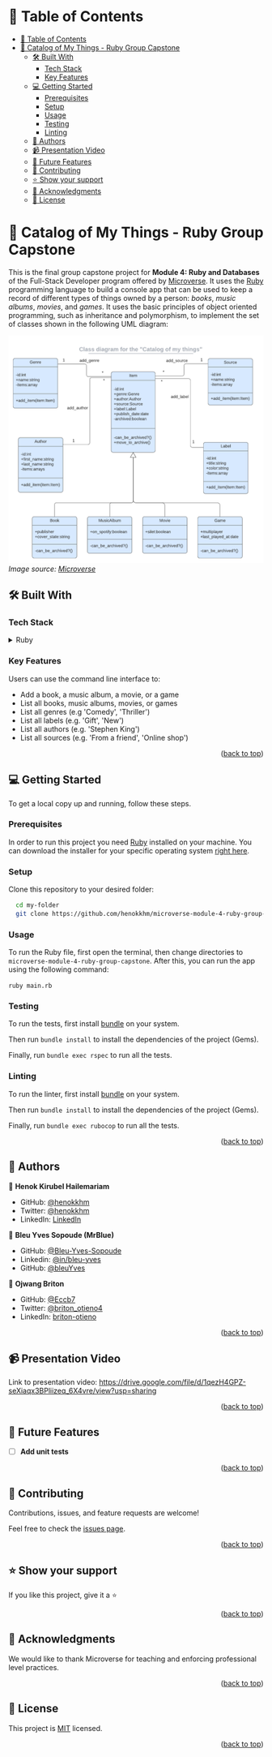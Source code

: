 
<a name="readme-top"></a>

<!-- TABLE OF CONTENTS -->

# 📗 Table of Contents

- [📗 Table of Contents](#-table-of-contents)
- [📖 Catalog of My Things - Ruby Group Capstone ](#-catalog-of-my-things---ruby-group-capstone-)
  - [🛠 Built With ](#-built-with-)
    - [Tech Stack ](#tech-stack-)
    - [Key Features ](#key-features-)
  - [💻 Getting Started ](#-getting-started-)
    - [Prerequisites](#prerequisites)
    - [Setup](#setup)
    - [Usage](#usage)
    - [Testing](#testing)
    - [Linting](#linting)
  - [👥 Authors ](#-authors-)
  - [📹 Presentation Video ](#-presentation-video-)
  - [🔭 Future Features ](#-future-features-)
  - [🤝 Contributing ](#-contributing-)
  - [⭐️ Show your support ](#️-show-your-support-)
  - [🙏 Acknowledgments ](#-acknowledgments-)
  - [📝 License ](#-license-)

<!-- PROJECT DESCRIPTION -->

# 📖 Catalog of My Things - Ruby Group Capstone <a name="about-project"></a>

This is the final group capstone project  for **Module 4: Ruby and Databases** of the Full-Stack Developer program offered by [Microverse](https://www.microverse.org/). It uses the [Ruby](https://www.ruby-lang.org/en/) programming language to build a console app that can be used to keep a record of different types of things owned by a person: *books*, *music albums*, *movies*, and *games*. It uses the basic principles of object oriented programming, such as inheritance and polymorphism, to implement the set of classes shown in the following UML diagram: 

![Catalog of My Things: UML Diagram](assets/class_diagram_for_catalog_of_my_things.png)
*Image source: [Microverse](https://raw.githubusercontent.com/microverseinc/curriculum-ruby/main/group-capstone/images/catalog_of_my_things.png)*
## 🛠 Built With <a name="built-with"></a>

### Tech Stack <a name="tech-stack"></a>

<details>
<summary>Ruby</summary>
  <ul>
    <li><a href="https://www.ruby-lang.org/en/">Ruby</a></li>
  </ul>
</details>

<!-- Features -->

### Key Features <a name="key-features"></a>

Users can use the command line interface to: 
- Add a book, a music album, a movie, or a game
- List all books, music albums, movies, or games
- List all genres (e.g 'Comedy', 'Thriller')
- List all labels (e.g. 'Gift', 'New')
- List all authors (e.g. 'Stephen King')
- List all sources (e.g. 'From a friend', 'Online shop')


<p align="right">(<a href="#readme-top">back to top</a>)</p>


<!-- GETTING STARTED -->

## 💻 Getting Started <a name="getting-started"></a>

To get a local copy up and running, follow these steps.

### Prerequisites

In order to run this project you need [Ruby](https://www.ruby-lang.org/en/) installed on your machine. You can download the installer for your specific operating system [right here](https://www.ruby-lang.org/en/documentation/installation/).

### Setup

Clone this repository to your desired folder:

```sh
  cd my-folder
  git clone https://github.com/henokkhm/microverse-module-4-ruby-group-capstone.git
```

### Usage

To run the Ruby file, first open the terminal, then change directories to `microverse-module-4-ruby-group-capstone`. After this, you can run the app using the following command:

```ruby main.rb``` 

### Testing

To run the tests, first install [bundle](https://bundler.io/) on your system.

Then run `bundle install` to install the dependencies of the project (Gems).

Finally, run `bundle exec rspec` to run all the tests.

### Linting


To run the linter, first install [bundle](https://bundler.io/) on your system.

Then run `bundle install` to install the dependencies of the project (Gems).

Finally, run `bundle exec rubocop` to run all the tests.

<p align="right">(<a href="#readme-top">back to top</a>)</p>

<!-- AUTHORS -->

## 👥 Authors <a name="authors"></a>


👤 **Henok Kirubel Hailemariam**

- GitHub: [@henokkhm](https://github.com/henokkhm)
- Twitter: [@henokkhm](https://twitter.com/henokkhm)
- LinkedIn: [LinkedIn](https://www.linkedin.com/in/henokkhm/)


👤 **Bleu Yves Sopoude (MrBlue)**

- GitHub: [@Bleu-Yves-Sopoude](https://github.com/Bleu-Yves-Sopoude)
- Linkedin: [@in/bleu-yves](https://www.linkedin.com/in/bleu-yves/)
- GitHub: [@bleuYves](https://twitter.com/bleuYves)


👤 **Ojwang Briton**

- GitHub: [@Eccb7](https://github.com/Eccb7)
- Twitter: [@briton_otieno4](https://twitter.com/briton_otieno4)
- LinkedIn: [briton-otieno](https://linkedin.com/in/briton-otieno)


<p align="right">(<a href="#readme-top">back to top</a>)</p>


## 📹 Presentation Video <a name="presentation-video"></a>

Link to presentation video: https://drive.google.com/file/d/1qezH4GPZ-seXiaqx3BPliizeq_6X4vre/view?usp=sharing

<p align="right">(<a href="#readme-top">back to top</a>)</p>

<!-- FUTURE FEATURES -->

## 🔭 Future Features <a name="future-features"></a>

- [ ] **Add unit tests**

<p align="right">(<a href="#readme-top">back to top</a>)</p>

<!-- CONTRIBUTING -->

## 🤝 Contributing <a name="contributing"></a>

Contributions, issues, and feature requests are welcome!

Feel free to check the [issues page](../../issues/).

<p align="right">(<a href="#readme-top">back to top</a>)</p>

<!-- SUPPORT -->

## ⭐️ Show your support <a name="support"></a>


If you like this project, give it a ⭐️

<p align="right">(<a href="#readme-top">back to top</a>)</p>

<!-- ACKNOWLEDGEMENTS -->

## 🙏 Acknowledgments <a name="acknowledgements"></a>

We would like to thank Microverse for teaching and enforcing professional level practices.

<p align="right">(<a href="#readme-top">back to top</a>)</p>

<!-- LICENSE -->

## 📝 License <a name="license"></a>

This project is [MIT](./LICENSE) licensed.

<p align="right">(<a href="#readme-top">back to top</a>)</p>
